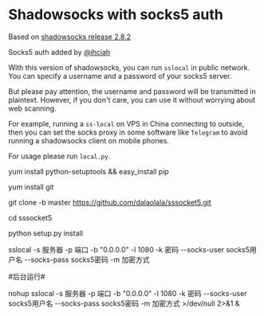Shadowsocks with socks5 auth
===========

Based on [shadowsocks release 2.8.2](https://github.com/shadowsocks/shadowsocks/releases/tag/2.8.2)

Socks5 auth added by [@ihciah](https://github.com/ihciah)

With this version of shadowsocks, you can run `sslocal` in public network. You can specify a username and a password of your socks5 server.

But please pay attention, the username and password will be transmitted in plaintext. However, if you don't care, you can use it without worrying about web scanning.

For example, running a `ss-local` on VPS in China connecting to outside, then you can set the socks proxy in some software like `Telegram` to avoid running a shadowsocks client on mobile phones.    

For usage please run `local.py`.

yum install python-setuptools && easy_install pip

yum install git

git clone -b  master https://github.com/dalaolala/sssocket5.git

cd sssocket5

python setup.py install

sslocal -s 服务器 -p 端口 -b "0.0.0.0" -l 1080 -k 密码 --socks-user socks5用户名 --socks-pass socks5密码 -m 加密方式

#后台运行#

nohup sslocal -s 服务器 -p 端口 -b "0.0.0.0" -l 1080 -k 密码 --socks-user socks5用户名 --socks-pass socks5密码 -m 加密方式 >/dev/null 2>&1 &


